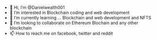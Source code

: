 - 👋 Hi, I’m @Danielwealth001
- 👀 I’m interested in Blockchain coding and web development
- 🌱 I’m currently learning ... Blockchain and web development and NFTS
- 💞️ I’m looking to collaborate on Ethereum Blochain and any other blockchain
- 📫 How to reach me on facebook, twitter and reddit

<!---
Danielwealth001/Danielwealth001 is a ✨ special ✨ repository because its `README.md` (this file) appears on your GitHub profile.
You can click the Preview link to take a look at your changes.
--->
